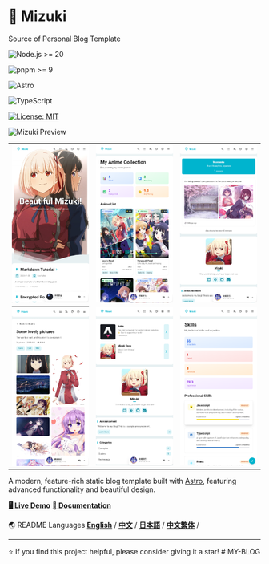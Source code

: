 # 🌸 Mizuki  

Source of Personal Blog Template

![Node.js >= 20](https://img.shields.io/badge/node.js-%3E%3D20-brightgreen) 

![pnpm >= 9](https://img.shields.io/badge/pnpm-%3E%3D9-blue) 

![Astro](https://img.shields.io/badge/Astro-5.12.8-orange)

![TypeScript](https://img.shields.io/badge/TypeScript-5.9.2-blue)

[![License: MIT](https://img.shields.io/badge/License-MIT-yellow.svg)](https://opensource.org/licenses/MIT)

![Mizuki Preview](./README.png)

<table>
  <tr>
    <td><img alt="" src="docs/image/1.png"></td>
    <td><img alt="" src="docs/image/2.png"></td>
    <td><img alt="" src="docs/image/3.png"></td>
  <tr>
  <tr>
    <td><img alt="" src="docs/image/4.png"></td>
    <td><img alt="" src="docs/image/5.png"></td>
    <td><img alt="" src="docs/image/6.png"></td>
  <tr>
</table>


A modern, feature-rich static blog template built with [Astro](https://astro.build), featuring advanced functionality and beautiful design.

[**🖥️ Live Demo**](https://mizuki.mysqil.com/)
[**📝 Documentation**](https://docs.mizuki.mysqil.com/)

🌏 README Languages
[**English**](./README.md) /
[**中文**](./README.zh.md) /
[**日本語**](./docs/README.ja.md) /
[**中文繁体**](./docs/README.tw.md) /




---

⭐ If you find this project helpful, please consider giving it a star!
#   M Y - B L O G 
 
 
